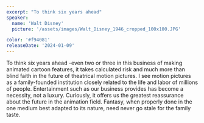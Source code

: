 ```yaml
---
excerpt: "To think six years ahead"
speaker:
  name: 'Walt Disney'
  picture: '/assets/images/Walt_Disney_1946_cropped_100x100.JPG'

color: '#f94081'
releaseDate: '2024-01-09'
---
```

To think six years ahead -even two or three in this business of making animated cartoon features, it takes calculated risk and much more than blind faith in the future of theatrical motion pictures. I see motion pictures as a family-founded institution closely related to the life and labor of millions of people. Entertainment such as our business provides has become a necessity, not a luxury. Curiously, it offers us the greatest reassurance about the future in the animation field. Fantasy, when properly done in the one medium best adapted to its nature, need never go stale for the family taste.
